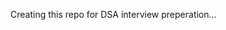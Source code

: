 Creating this repo for DSA interview preperation...  
      
           
         
              
 
 
